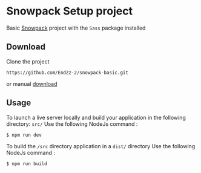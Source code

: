 # Snowpack Setup project
Basic [Snowpack](https://www.snowpack.dev/) project with the `Sass` package installed

## Download
Clone the project
```
https://github.com/EndZz-2/snowpack-basic.git
```
or manual [download](https://github.com/EndZz-2/snowpack-basic/archive/refs/heads/main.zip) 

## Usage
To launch a live server locally and build your application in the following directory: `src/`
Use the following NodeJs command : 
```bash
$ npm run dev
```

To build the `/src` directory application in a `dist/` directory
Use the following NodeJs command : 
```bash
$ npm run build
```
